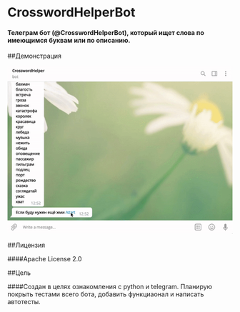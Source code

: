 # CrosswordHelperBot

#### Телеграм бот (@CrosswordHelperBot), который ищет слова по имеющимся буквам или по описанию. 

##Демонстрация

![Crossword Helper demo](https://github.com/Dimagious/Dimagious.github.io/blob/master/crossword-helper-demo.gif?raw=true)

##Лицензия

####Apache License 2.0

##Цель 

####Создан в целях ознакомления с python и telegram. Планирую покрыть тестами всего бота, добавить функциаонал и написать автотесты.
